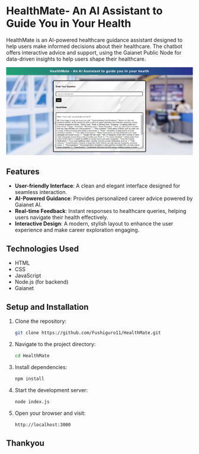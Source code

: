 # HealthMate- An AI Assistant to Guide You in Your Health

HealthMate is an AI-powered healthcare guidance assistant designed to help users make informed decisions about their healthcare. The chatbot offers interactive advice and support, using the Gaianet Public Node for data-driven insights to help users shape their healthcare.

![Path-Mentor](HealthMate.png)

## Features

- **User-friendly Interface**: A clean and elegant interface designed for seamless interaction.
- **AI-Powered Guidance**: Provides personalized career advice powered by Gaianet AI.
- **Real-time Feedback**: Instant responses to healthcare queries, helping users navigate their health  effectively.
- **Interactive Design**: A modern, stylish layout to enhance the user experience and make career exploration engaging.

## Technologies Used

- HTML
- CSS
- JavaScript
- Node.js (for backend)
- Gaianet

## Setup and Installation

1. Clone the repository:

   ```bash
   git clone https://github.com/Fushiguro11/HealthMate.git

2. Navigate to the project directory:

    ```bash 
    cd HealthMate

3. Install dependencies:

    ```bash 
    npm install

4. Start the development server:

    ```bash
    node index.js

5. Open your browser and visit:

    ```bash
    http://localhost:3000

## Thankyou
